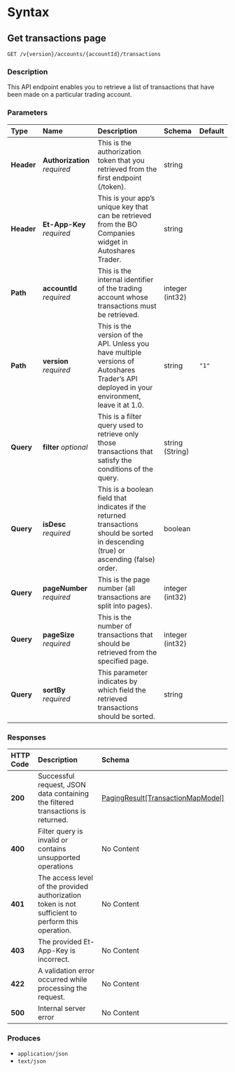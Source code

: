 # Syntax

## Get transactions page

```text
GET /v{version}/accounts/{accountId}/transactions
```

### Description

This API endpoint enables you to retrieve a list of transactions that have been made on a particular trading account.

### Parameters

| Type | Name | Description | Schema | Default |
| :--- | :--- | :--- | :--- | :--- |
| **Header** | **Authorization**   _required_ | This is the authorization token that you retrieved from the first endpoint \(/token\). | string |  |
| **Header** | **Et-App-Key**   _required_ | This is your app’s unique key that can be retrieved from the BO Companies widget in Autoshares Trader. | string |  |
| **Path** | **accountId**   _required_ | This is the internal identifier of the trading account whose transactions must be retrieved. | integer \(int32\) |  |
| **Path** | **version**   _required_ | This is the version of the API. Unless you have multiple versions of Autoshares Trader’s API deployed in your environment, leave it at 1.0. | string | `"1"` |
| **Query** | **filter**   _optional_ | This is a filter query used to retrieve only those transactions that satisfy the conditions of the query. | string \(String\) |  |
| **Query** | **isDesc**   _required_ | This is a boolean field that indicates if the returned transactions should be sorted in  descending \(true\) or ascending \(false\) order. | boolean |  |
| **Query** | **pageNumber**   _required_ | This is the page number \(all transactions are split into pages\). | integer \(int32\) |  |
| **Query** | **pageSize**   _required_ | This is the number of transactions that should be retrieved from the specified page. | integer \(int32\) |  |
| **Query** | **sortBy**   _required_ | This parameter indicates by which field the retrieved transactions should be sorted. | string |  |

### Responses

| HTTP Code | Description | Schema |
| :--- | :--- | :--- |
| **200** | Successful request, JSON data containing the filtered transactions is returned. | [PagingResult\[TransactionMapModel\]](transactions_getactionspage.md#pagingresult-transactionmapmodel) |
| **400** | Filter query is invalid or contains unsupported operations | No Content |
| **401** | The access level of the provided authorization token is not sufficient to perform this operation. | No Content |
| **403** | The provided Et-App-Key is incorrect. | No Content |
| **422** | A validation error occurred while processing the request. | No Content |
| **500** | Internal server error | No Content |

### Produces

* `application/json`
* `text/json`

